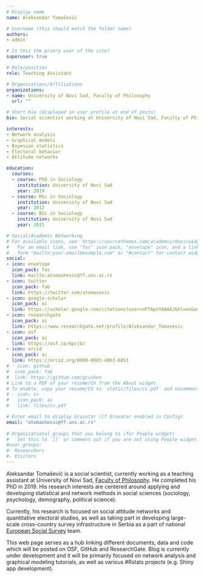 ```yaml
---
# Display name
name: Aleksandar Tomašević

# Username (this should match the folder name)
authors:
- admin

# Is this the primry user of the site?
superuser: true

# Role/position
role: Teaching Assistant

# Organizations/Affiliations
organizations:
- name: University of Novi Sad, Faculty of Philosophy
  url: ""

# Short bio (displayed in user profile at end of posts)
bio: Social scientist working at University of Novi Sad, Faculty of Philosophy. Member of Serbian national ESS team.

interests:
- Network analysis
- Graphical models
- Bayesian statistics
- Electoral behavior
- Attitude networks

education:
  courses:
  - course: PhD in Sociology
    institution: University of Novi Sad
    year: 2019
  - course: MSc in Sociology
    institution: University of Novi Sad
    year: 2012
  - course: BSc in Sociology
    institution: University of Novi Sad
    year: 2011

# Social/Academic Networking
# For available icons, see: https://sourcethemes.com/academic/docs/widgets/#icons
#   For an email link, use "fas" icon pack, "envelope" icon, and a link in the
#   form "mailto:your-email@example.com" or "#contact" for contact widget.
social:
- icon: envelope
  icon_pack: fas
  link: mailto:atomashevic@ff.uns.ac.rs
- icon: twitter
  icon_pack: fab
  link: https://twitter.com/atomasevic
- icon: google-scholar
  icon_pack: ai
  link: https://scholar.google.com/citations?user=nPTApsYAAAAJ&hl=en&authuser=1
- icon: researchgate
  icon_pack: ai
  link: https://www.researchgate.net/profile/Aleksandar_Tomasevic
- icon: osf
  icon_pack: ai
  link: https://osf.io/6pcjb/  
- icon: orcid
  icon_pack: ai
  link: https://orcid.org/0000-0003-4863-6051
# - icon: github
#  icon_pack: fab
#  link: https://github.com/gcushen
# Link to a PDF of your resume/CV from the About widget.
# To enable, copy your resume/CV to `static/files/cv.pdf` and uncomment the lines below.  
# - icon: cv
#   icon_pack: ai
#   link: files/cv.pdf

# Enter email to display Gravatar (if Gravatar enabled in Config)
email: "atomashevic@ff.uns.ac.rs"
  
# Organizational groups that you belong to (for People widget)
#   Set this to `[]` or comment out if you are not using People widget.  
#user_groups:
#- Researchers
#- Visitors
---
```


Aleksandar Tomašević is a social scientist, currently working as a teaching assistant at University of Novi Sad, [Faculty of Philosophy](http://ff.uns.ac.rs/). He completed his PhD in 2019. His research interests are centered around applying and developing statistical and network methods in social sciences (sociology, psychology, demography, political science). 

Currently, his research is focused on social attitude networks and quantitative electoral studies, as well as taking part in developing large-scale cross-country survey infrastructure in Serbia as a part of national [European Social Survey](https://www.europeansocialsurvey.org/) team.

This web page serves as a hub linking different documents, data and code which will be posted on OSF, GitHub and ResearchGate. Blog is currently under development and it will be primarily focused on network analysis and graphical modeling tutorials, as well as various #Rstats projects (e.g. Shiny app development). 